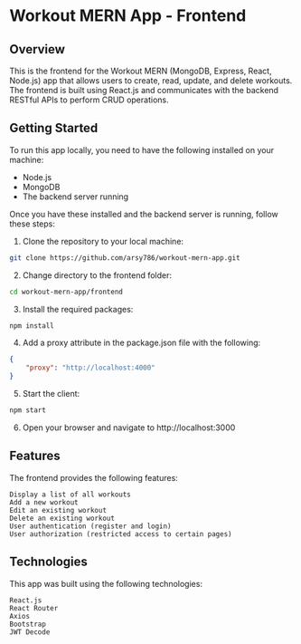 # Workout MERN App - Frontend

## Overview

This is the frontend for the Workout MERN (MongoDB, Express, React, Node.js) app that allows users to create, read, update, and delete workouts. The frontend is built using React.js and communicates with the backend RESTful APIs to perform CRUD operations.

## Getting Started

To run this app locally, you need to have the following installed on your machine:

- Node.js
- MongoDB
- The backend server running

Once you have these installed and the backend server is running, follow these steps:

1. Clone the repository to your local machine:

```sh
git clone https://github.com/arsy786/workout-mern-app.git
```

2. Change directory to the frontend folder:

```sh
cd workout-mern-app/frontend
```

3. Install the required packages:

```sh
npm install
```

4. Add a proxy attribute in the package.json file with the following:

```json
{
	"proxy": "http://localhost:4000"
}
```

5. Start the client:

```sh
npm start
```

6. Open your browser and navigate to http://localhost:3000

## Features

The frontend provides the following features:

    Display a list of all workouts
    Add a new workout
    Edit an existing workout
    Delete an existing workout
    User authentication (register and login)
    User authorization (restricted access to certain pages)

## Technologies

This app was built using the following technologies:

    React.js
    React Router
    Axios
    Bootstrap
    JWT Decode

